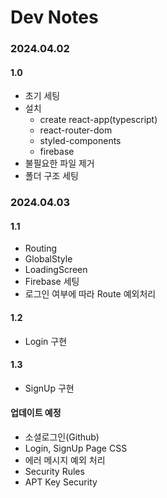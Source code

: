 # Dev Notes

### 2024.04.02

#### 1.0

- 초기 세팅
- 설치
  - create react-app(typescript)
  - react-router-dom
  - styled-components
  - firebase
- 불필요한 파일 제거
- 폴더 구조 세팅

### 2024.04.03

#### 1.1

- Routing
- GlobalStyle
- LoadingScreen
- Firebase 세팅
- 로그인 여부에 따라 Route 예외처리

#### 1.2

- Login 구현

#### 1.3

- SignUp 구현

#### 업데이트 예정

- 소셜로그인(Github)
- Login, SignUp Page CSS
- 에러 메시지 예외 처리
- Security Rules
- APT Key Security
